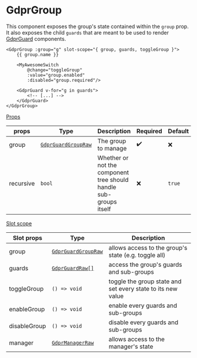 # GdprGroup

This component exposes the group's state contained within the `group` prop. It also exposes the child `guards` that are meant to be used to render [GdprGuard](/components/GdprGuard) components.

```vue
<GdprGroup :group="g" slot-scope="{ group, guards, toggleGroup }">
	{{ group.name }}
    
    <MyAwesomeSwitch
    	@change="toggleGroup"
    	:value="group.enabled"
    	:disabled="group.required"/>
    
    <GdprGuard v-for="g in guards">
    	<!-- [...] -->
    </GdprGuard>
</GdprGroup>
```

<u>Props</u>

| props     | Type                                                         | Description                                                  | Required           | Default |
| --------- | ------------------------------------------------------------ | ------------------------------------------------------------ | ------------------ | ------- |
| group     | [`GdprGuardGroupRaw`](https://voltra.github.io/gdpr-guard/interfaces/gdprguardgroupraw.html) | The group to manage                                          | :heavy_check_mark: | :x:     |
| recursive | `bool`                                                       | Whether or not the component tree should handle sub-groups itself | :x:                | `true`  |



<u>Slot scope</u>

| Slot props   | Type                                                         | Description                                                 |
| ------------ | ------------------------------------------------------------ | ----------------------------------------------------------- |
| group        | [`GdprGuardGroupRaw`](https://voltra.github.io/gdpr-guard/interfaces/gdprguardgroupraw.html) | allows access to the group's state (e.g. toggle all)        |
| guards       | [`GdprGuardRaw[]`](https://voltra.github.io/gdpr-guard/interfaces/gdprguardraw.html) | access the group's guards and sub-groups                    |
| toggleGroup  | `() => void`                                                 | toggle the group state and set every state to its new value |
| enableGroup  | `() => void`                                                 | enable every guards and sub-groups                          |
| disableGroup | `() => void`                                                 | disable every guards and sub-groups                         |
| manager      | [`GdprManagerRaw`](https://voltra.github.io/gdpr-guard/classes/gdprmanagerraw.html) | allows access to the manager's state                        |